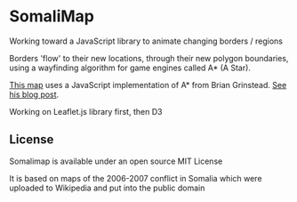 # SomaliMap

Working toward a JavaScript library to animate changing borders / regions

Borders 'flow' to their new locations, through their new polygon boundaries, using a wayfinding algorithm for game engines called A* (A Star).

<a href="http://mapmeld.github.com/somalimap/leafletstar.html">This map</a> uses a JavaScript implementation of A* from Brian Grinstead. <a href="http://www.briangrinstead.com/blog/astar-search-algorithm-in-javascript">See his blog post</a>.

Working on Leaflet.js library first, then D3

## License

Somalimap is available under an open source MIT License

It is based on maps of the 2006-2007 conflict in Somalia which were uploaded to Wikipedia and put into the public domain